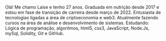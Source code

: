 Olá! Me chamo Laíse e tenho 27 anos. Graduada  em nutrição desde 2017 e estou em fase de transição de carreira desde março de 2022. Entusiasta de tecnologias ligadas a área de criptoeconomia e web3. Atualmente fazendo cursos na área de análise e desenvolvimento de sistemas. Estudando: Lógica de programação, algoritmos, html5, css3, JavaScript, Node.Js, mySql, Solidity, Git e GitHub.
